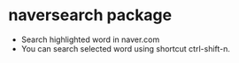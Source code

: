 # naversearch package

* Search highlighted word in naver.com
* You can search selected word using shortcut ctrl-shift-n.

